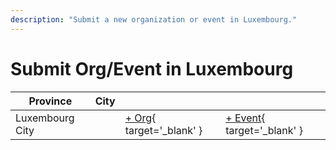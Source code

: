 ```yaml
---
description: "Submit a new organization or event in Luxembourg."
---
```


# Submit Org/Event in Luxembourg

| Province | City | | |
| --- | --- | --- | --- |
| Luxembourg City | | [+ Org](https://github.com/swingdance/orgs/issues/new?assignees=&labels=add+org&projects=&template=02-add_entity.yml&title=%5Blu%5D%20%3CName%3E&region=lu&province=Luxembourg%20City&city=Luxembourg%20City){ target='_blank' } | [+ Event](https://github.com/swingdance/events/issues/new?assignees=&labels=add+event&projects=&template=02-add_entity.yml&title=%5B2024%2Flu%5D%20%3CName%3E&region=lu&province=Luxembourg%20City&city=Luxembourg%20City&org_id=&date_starts=2024-&date_ends=2024-){ target='_blank' } |

